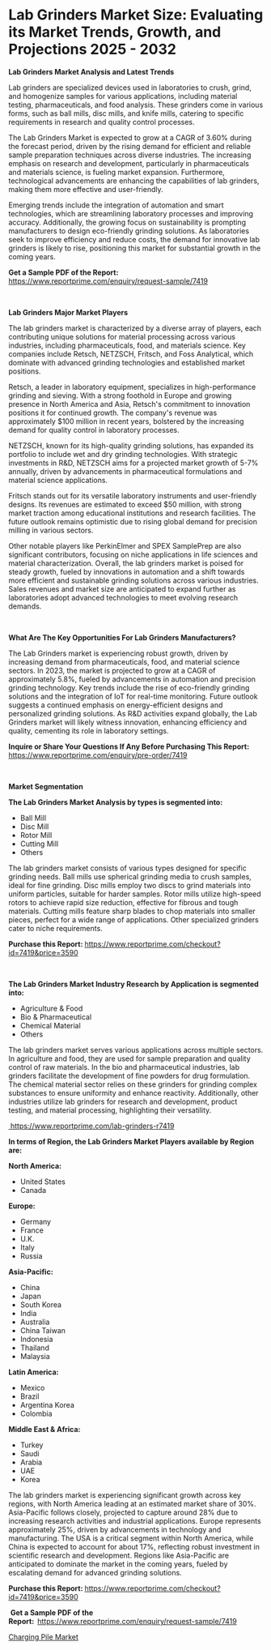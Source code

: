 <p><h1>Lab Grinders Market Size: Evaluating its Market Trends, Growth, and Projections 2025 - 2032</h1></p><p><strong>Lab Grinders Market Analysis and Latest Trends</strong></p>
<p><p>Lab grinders are specialized devices used in laboratories to crush, grind, and homogenize samples for various applications, including material testing, pharmaceuticals, and food analysis. These grinders come in various forms, such as ball mills, disc mills, and knife mills, catering to specific requirements in research and quality control processes. </p><p>The Lab Grinders Market is expected to grow at a CAGR of 3.60% during the forecast period, driven by the rising demand for efficient and reliable sample preparation techniques across diverse industries. The increasing emphasis on research and development, particularly in pharmaceuticals and materials science, is fueling market expansion. Furthermore, technological advancements are enhancing the capabilities of lab grinders, making them more effective and user-friendly. </p><p>Emerging trends include the integration of automation and smart technologies, which are streamlining laboratory processes and improving accuracy. Additionally, the growing focus on sustainability is prompting manufacturers to design eco-friendly grinding solutions. As laboratories seek to improve efficiency and reduce costs, the demand for innovative lab grinders is likely to rise, positioning this market for substantial growth in the coming years.</p></p>
<p><strong>Get a Sample PDF of the Report:&nbsp;</strong> <a href="https://www.reportprime.com/enquiry/request-sample/7419?utm_campaign=3528&utm_medium=2&utm_source=Github&utm_content=ia&utm_term=19032025&utm_id=lab-grinders">https://www.reportprime.com/enquiry/request-sample/7419</a></p>
<p>&nbsp;</p>
<p><strong>Lab Grinders Major Market Players</strong></p>
<p><p>The lab grinders market is characterized by a diverse array of players, each contributing unique solutions for material processing across various industries, including pharmaceuticals, food, and materials science. Key companies include Retsch, NETZSCH, Fritsch, and Foss Analytical, which dominate with advanced grinding technologies and established market positions.</p><p>Retsch, a leader in laboratory equipment, specializes in high-performance grinding and sieving. With a strong foothold in Europe and growing presence in North America and Asia, Retsch's commitment to innovation positions it for continued growth. The company's revenue was approximately $100 million in recent years, bolstered by the increasing demand for quality control in laboratory processes.</p><p>NETZSCH, known for its high-quality grinding solutions, has expanded its portfolio to include wet and dry grinding technologies. With strategic investments in R&D, NETZSCH aims for a projected market growth of 5-7% annually, driven by advancements in pharmaceutical formulations and material science applications.</p><p>Fritsch stands out for its versatile laboratory instruments and user-friendly designs. Its revenues are estimated to exceed $50 million, with strong market traction among educational institutions and research facilities. The future outlook remains optimistic due to rising global demand for precision milling in various sectors.</p><p>Other notable players like PerkinElmer and SPEX SamplePrep are also significant contributors, focusing on niche applications in life sciences and material characterization. Overall, the lab grinders market is poised for steady growth, fueled by innovations in automation and a shift towards more efficient and sustainable grinding solutions across various industries. Sales revenues and market size are anticipated to expand further as laboratories adopt advanced technologies to meet evolving research demands.</p></p>
<p>&nbsp;</p>
<p><strong>What Are The Key Opportunities For Lab Grinders Manufacturers?</strong></p>
<p><p>The Lab Grinders market is experiencing robust growth, driven by increasing demand from pharmaceuticals, food, and material science sectors. In 2023, the market is projected to grow at a CAGR of approximately 5.8%, fueled by advancements in automation and precision grinding technology. Key trends include the rise of eco-friendly grinding solutions and the integration of IoT for real-time monitoring. Future outlook suggests a continued emphasis on energy-efficient designs and personalized grinding solutions. As R&D activities expand globally, the Lab Grinders market will likely witness innovation, enhancing efficiency and quality, cementing its role in laboratory settings.</p></p>
<p><strong>Inquire or Share Your Questions If Any Before Purchasing This Report:</strong> <a href="https://www.reportprime.com/enquiry/pre-order/7419?utm_campaign=3528&utm_medium=2&utm_source=Github&utm_content=ia&utm_term=19032025&utm_id=lab-grinders">https://www.reportprime.com/enquiry/pre-order/7419</a></p>
<p>&nbsp;</p>
<p><strong>Market Segmentation</strong></p>
<p><strong>The Lab Grinders Market Analysis by types is segmented into:</strong></p>
<p><ul><li>Ball Mill</li><li>Disc Mill</li><li>Rotor Mill</li><li>Cutting Mill</li><li>Others</li></ul></p>
<p><p>The lab grinders market consists of various types designed for specific grinding needs. Ball mills use spherical grinding media to crush samples, ideal for fine grinding. Disc mills employ two discs to grind materials into uniform particles, suitable for harder samples. Rotor mills utilize high-speed rotors to achieve rapid size reduction, effective for fibrous and tough materials. Cutting mills feature sharp blades to chop materials into smaller pieces, perfect for a wide range of applications. Other specialized grinders cater to niche requirements.</p></p>
<p><strong>Purchase this Report:&nbsp;</strong><a href="https://www.reportprime.com/checkout?id=7419&price=3590&utm_campaign=3528&utm_medium=2&utm_source=Github&utm_content=ia&utm_term=19032025&utm_id=lab-grinders">https://www.reportprime.com/checkout?id=7419&price=3590</a></p>
<p>&nbsp;</p>
<p><strong>The Lab Grinders Market Industry Research by Application is segmented into:</strong></p>
<p><ul><li>Agriculture & Food</li><li>Bio & Pharmaceutical</li><li>Chemical Material</li><li>Others</li></ul></p>
<p><p>The lab grinders market serves various applications across multiple sectors. In agriculture and food, they are used for sample preparation and quality control of raw materials. In the bio and pharmaceutical industries, lab grinders facilitate the development of fine powders for drug formulation. The chemical material sector relies on these grinders for grinding complex substances to ensure uniformity and enhance reactivity. Additionally, other industries utilize lab grinders for research and development, product testing, and material processing, highlighting their versatility.</p></p>
<p><a href="https://www.reportprime.com/lab-grinders-r7419?utm_campaign=3528&utm_medium=2&utm_source=Github&utm_content=ia&utm_term=19032025&utm_id=lab-grinders">&nbsp;https://www.reportprime.com/lab-grinders-r7419</a></p>
<p><strong>In terms of Region, the Lab Grinders Market Players available by Region are:</strong></p>
<p>
    <p> <strong> North America: </strong>
        <ul>
            <li>United States</li>
            <li>Canada</li>
        </ul>
        </p> 
    <p> <strong> Europe: </strong>
        <ul>
            <li>Germany</li>
            <li>France</li>
            <li>U.K.</li>
            <li>Italy</li>
            <li>Russia</li>
        </ul>
        </p> 
    <p> <strong> Asia-Pacific: </strong>
        <ul>
            <li>China</li>
            <li>Japan</li>
            <li>South Korea</li>
            <li>India</li>
            <li>Australia</li>
            <li>China Taiwan</li>
            <li>Indonesia</li>
            <li>Thailand</li>
            <li>Malaysia</li>
        </ul>
        </p> 
    <p> <strong> Latin America: </strong>
        <ul>
            <li>Mexico</li>
            <li>Brazil</li>
            <li>Argentina Korea</li>
            <li>Colombia</li>
        </ul>
        </p> 
    <p> <strong> Middle East & Africa: </strong>
        <ul>
            <li>Turkey</li>
            <li>Saudi</li>
            <li>Arabia</li>
            <li>UAE</li>
            <li>Korea</li>
        </ul>
    </p>
    </p>
<p><p>The lab grinders market is experiencing significant growth across key regions, with North America leading at an estimated market share of 30%. Asia-Pacific follows closely, projected to capture around 28% due to increasing research activities and industrial applications. Europe represents approximately 25%, driven by advancements in technology and manufacturing. The USA is a critical segment within North America, while China is expected to account for about 17%, reflecting robust investment in scientific research and development. Regions like Asia-Pacific are anticipated to dominate the market in the coming years, fueled by escalating demand for advanced grinding solutions.</p></p>
<p><strong>Purchase this Report: </strong><a href="https://www.reportprime.com/checkout?id=7419&price=3590&utm_campaign=3528&utm_medium=2&utm_source=Github&utm_content=ia&utm_term=19032025&utm_id=lab-grinders">https://www.reportprime.com/checkout?id=7419&price=3590</a></p>
<p>&nbsp;<strong>Get a Sample PDF of the Report:&nbsp;&nbsp;</strong><a href="https://www.reportprime.com/enquiry/request-sample/7419?utm_campaign=3528&utm_medium=2&utm_source=Github&utm_content=ia&utm_term=19032025&utm_id=lab-grinders">https://www.reportprime.com/enquiry/request-sample/7419</a></p>
<p><strong></strong></p>
<p><p><a href="https://github.com/shondapmbau/Market-Research-Report-List-1/blob/main/charging-pile-market.md?utm_campaign=3528&utm_medium=2&utm_source=Github&utm_content=ia&utm_term=19032025&utm_id=lab-grinders">Charging Pile Market</a></p></p>
